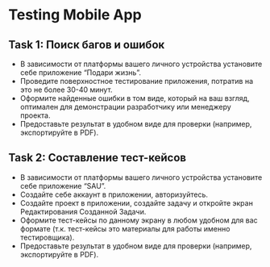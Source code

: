 # Testing Mobile App
## Task 1: Поиск багов и ошибок
* В зависимости от платформы вашего личного устройства установите себе приложение “Подари жизнь”.
* Проведите поверхностное тестирование приложения, потратив на это не более 30-40 минут. 
* Оформите найденные ошибки в том виде, который на ваш взгляд, оптимален для демонстрации разработчику или менеджеру проекта.
* Предоставьте результат в удобном виде для проверки (например, экспортируйте в PDF).

## Task 2: Составление тест-кейсов
* В зависимости от платформы вашего личного устройства установите себе приложение “SAU”.
* Создайте себе аккаунт в приложении, авторизуйтесь.
* Создайте проект в приложении, создайте задачу и откройте экран Редактирования Созданной Задачи.
* Оформите тест-кейсы по данному экрану в любом удобном для вас формате (т.к. тест-кейсы это материалы для работы именно тестировщика).
* Предоставьте результат в удобном виде для проверки (например, экспортируйте в PDF).